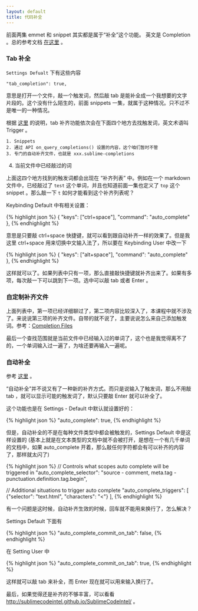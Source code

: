 ```yaml
---
layout: default
title: 代码补全
---
```


前面两集 emmet 和 snippet 其实都是属于“补全”这个功能。 英文是 Completion 。总的参考文档 [在这里](http://docs.sublimetext.info/en/latest/extensibility/completions.html) 。

### Tab 补全

`Settings Defualt` 下有这些内容

    "tab_completion": true,

意思是打开一个文件，敲一个触发词，然后敲 tab 是能补全成一个我想要的文字片段的。这个没有什么陌生的，前面 snippets 一集，就属于这种情况。只不过不是唯一的一种情况。

根据 [这里](http://docs.sublimetext.info/en/latest/extensibility/completions.html#sources-for-completions-and-their-priorities) 的说明，tab 补齐功能依次会在下面四个地方去找触发词，英文术语叫 Trigger 。

	1. Snippets
	2. 通过 API on_query_completions() 设置的内容，这个咱们暂时不管
	3. 专门的自动补齐文件，也就是 xxx.sublime-completions
  4. 当前文件中已经敲过的词

上面这四个地方找到的触发词都会出现在 “补齐列表” 中。例如在一个 markdown 文件中，已经敲过了 `test` 这个单词，并且也知道前面一集也定义了 `top` 这个 snippet 。那么敲一下 `t` 如何才能看到这个补齐列表呢？

Keybinding Default 中有相关设置：

{% highlight json %}
{ "keys": ["ctrl+space"], "command": "auto_complete" },
{% endhighlight %}

意思是只要敲 ctrl+space 快捷键，就可以看到跟自动补齐一样的效果了。但是我这里 ctrl+space 用来切换中文输入法了，所以要在 Keybinding User 中改一下

{% highlight json %}
{ "keys": ["alt+space"], "command": "auto_complete" },
{% endhighlight %}

这样就可以了。如果列表中只有一项，那么直接敲快捷键就补齐出来了。如果有多项，每次敲一下可以跳到下一项。选中可以敲 tab 或者 Enter 。

### 自定制补齐文件

上面列表中，第一项已经详细聊过了，第二项内容比较深入了，本课程中就不涉及了。来说说第三项的补齐文件。自带的就不说了，主要说说怎么来自己添加触发词。参考：[Completion Files](http://docs.sublimetext.info/en/latest/reference/completions.html) 

最后一个查找范围就是当前文件中已经输入过的单词了，这个也是我觉得离不了的，一个单词输入过一遍了，为啥还要再输入一遍呢。 

### 自动补全

参考 [这里](https://www.sublimetext.com/docs/3/auto_complete.html) 。

“自动补全”并不说又有了一种新的补齐方式。而只是说输入了触发词，那么不用敲 tab ，就可以显示可能的触发词了，默认只要敲 Enter 就可以补全了。

这个功能也是在 Settings - Default 中默认就设置好的：

{% highlight json %}
"auto_complete": true,
{% endhighlight %}

但是，自动补全的不是在每种文件类型中都会被触发的，Settings Default 中是这样设置的
(基本上就是在文本类型的文档中就不会被打开，是想在一个有几千单词的文档中，如果 auto_complete 开着，那么敲任何字符都会有可以补齐的内容了，那样就太闪了)

{% highlight json %}
// Controls what scopes auto complete will be triggered in
"auto_complete_selector": "source - comment, meta.tag - punctuation.definition.tag.begin",

// Additional situations to trigger auto complete
"auto_complete_triggers": [ {"selector": "text.html", "characters": "<"} ],
{% endhighlight %}


有一个问题是这时候，自动补齐生效的时候，回车就不能用来换行了，怎么解决？

Settings Default 下面有
  
{% highlight json %}
"auto_complete_commit_on_tab": false,
{% endhighlight %}

在 Setting User 中

{% highlight json %}
"auto_complete_commit_on_tab": true,
{% endhighlight %}

这样就可以敲 tab 来补全，而 Enter 现在就可以用来输入换行了。




最后，如果觉得还是补齐的不够丰富，可以看看 <http://sublimecodeintel.github.io/SublimeCodeIntel/> 。
